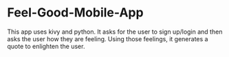 # Feel-Good-Mobile-App
This app uses kivy and python. It asks for the user to sign up/login and then asks the user how they are feeling.
Using those feelings, it generates a quote to enlighten the user.
